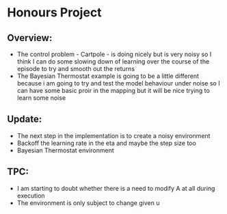 # Honours Project

## Overview:

- The control problem - Cartpole - is doing nicely but is very noisy so I think I can do some slowing down of learning over the course of the episode to try and smooth out the returns
- The Bayesian Thermostat example is going to be a little different because i am going to try and test the model behaviour under noise so I can have some basic proir in the mapping but it will be nice trying to learn some noise

## Update:

- The next step in the implementation is to create a noisy environment
- Backoff the learning rate in the eta and maybe the step size too
- Bayesian Thermostat environment

## TPC:

- I am starting to doubt whether there is a need to modify A at all during execution
- The environment is only subject to change given u
